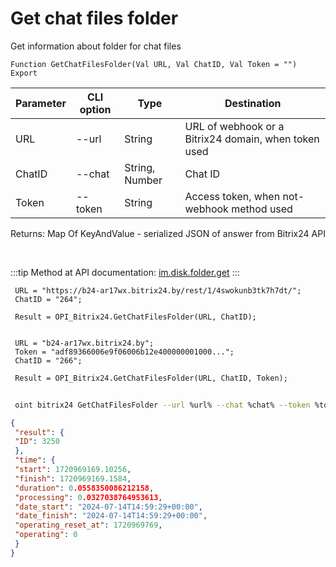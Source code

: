 ﻿---
sidebar_position: 17
---

# Get chat files folder
 Get information about folder for chat files



`Function GetChatFilesFolder(Val URL, Val ChatID, Val Token = "") Export`

 | Parameter | CLI option | Type | Destination |
 |-|-|-|-|
 | URL | --url | String | URL of webhook or a Bitrix24 domain, when token used |
 | ChatID | --chat | String, Number | Chat ID |
 | Token | --token | String | Access token, when not-webhook method used |

 
 Returns: Map Of KeyAndValue - serialized JSON of answer from Bitrix24 API

<br/>

:::tip
Method at API documentation: [im.disk.folder.get](https://dev.1c-bitrix.ru/learning/course/index.php?COURSE_ID=93&LESSON_ID=11483)
:::
<br/>


```bsl title="Code example"
 URL = "https://b24-ar17wx.bitrix24.by/rest/1/4swokunb3tk7h7dt/";
 ChatID = "264";
 
 Result = OPI_Bitrix24.GetChatFilesFolder(URL, ChatID);
 
 
 URL = "b24-ar17wx.bitrix24.by";
 Token = "adf89366006e9f06006b12e400000001000...";
 ChatID = "266";
 
 Result = OPI_Bitrix24.GetChatFilesFolder(URL, ChatID, Token);
```
	


```sh title="CLI command example"
 
 oint bitrix24 GetChatFilesFolder --url %url% --chat %chat% --token %token%

```

```json title="Result"
{
 "result": {
 "ID": 3250
 },
 "time": {
 "start": 1720969169.10256,
 "finish": 1720969169.1584,
 "duration": 0.0558350086212158,
 "processing": 0.0327038764953613,
 "date_start": "2024-07-14T14:59:29+00:00",
 "date_finish": "2024-07-14T14:59:29+00:00",
 "operating_reset_at": 1720969769,
 "operating": 0
 }
}
```
